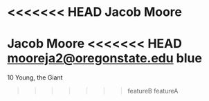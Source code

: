 <<<<<<< HEAD
Jacob Moore
=======
Jacob Moore
<<<<<<< HEAD
mooreja2@oregonstate.edu
blue
=======
10
Young, the Giant
>>>>>>> featureB
>>>>>>> featureA
